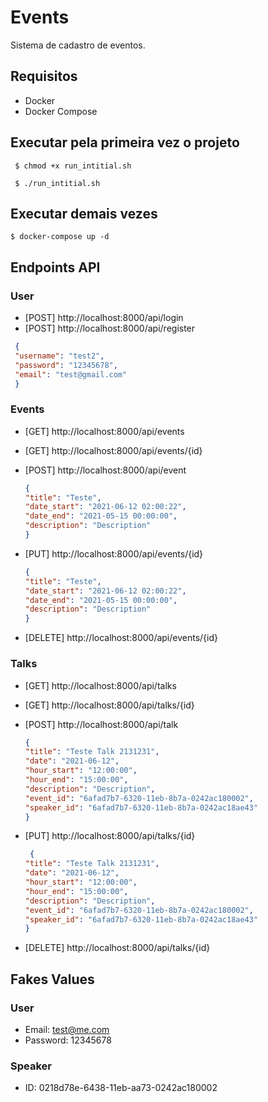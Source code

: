# Events

Sistema de cadastro de eventos.

## Requisitos

- Docker
- Docker Compose

## Executar pela primeira vez o projeto

`` $ chmod +x run_intitial.sh``

`` $ ./run_intitial.sh``

## Executar demais vezes

`` $ docker-compose up -d ``

## Endpoints API 

### User 

* [POST] http://localhost:8000/api/login
* [POST] http://localhost:8000/api/register
  
 ```json
  {
  "username": "test2",
  "password": "12345678",
  "email": "test@gmail.com"
  }
```

### Events

* [GET] http://localhost:8000/api/events
* [GET] http://localhost:8000/api/events/{id}
* [POST] http://localhost:8000/api/event

  ```json 
  {
  "title": "Teste",
  "date_start": "2021-06-12 02:00:22",
  "date_end": "2021-05-15 00:00:00",
  "description": "Description"
  } 
  ```
* [PUT] http://localhost:8000/api/events/{id}

  ```json 
  {
  "title": "Teste",
  "date_start": "2021-06-12 02:00:22",
  "date_end": "2021-05-15 00:00:00",
  "description": "Description"
  } 
  ```
  
* [DELETE] http://localhost:8000/api/events/{id}

### Talks

* [GET] http://localhost:8000/api/talks
* [GET] http://localhost:8000/api/talks/{id}
* [POST] http://localhost:8000/api/talk

  ```json 
  {
  "title": "Teste Talk 2131231",
  "date": "2021-06-12",
  "hour_start": "12:00:00",
  "hour_end": "15:00:00",
  "description": "Description",
  "event_id": "6afad7b7-6320-11eb-8b7a-0242ac180002",
  "speaker_id": "6afad7b7-6320-11eb-8b7a-0242ac18ae43"
  }
  ```
  
* [PUT] http://localhost:8000/api/talks/{id}

  ```json
   {
  "title": "Teste Talk 2131231",
  "date": "2021-06-12",
  "hour_start": "12:00:00",
  "hour_end": "15:00:00",
  "description": "Description",
  "event_id": "6afad7b7-6320-11eb-8b7a-0242ac180002",
  "speaker_id": "6afad7b7-6320-11eb-8b7a-0242ac18ae43"
  }
  ```

* [DELETE] http://localhost:8000/api/talks/{id}

## Fakes Values

### User
- Email: test@me.com
- Password: 12345678

### Speaker
- ID: 0218d78e-6438-11eb-aa73-0242ac180002
